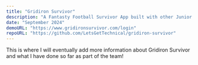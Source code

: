 ```yaml
---
title: "Gridiron Survivor"
description: "A Fantasty Football Survivor App built with other Junior Developers. Led by Shashi Lo, Senior Software Engineer at Microsoft"
date: "September 2024"
demoURL: "https://www.gridironsurvivor.com/login"
repoURL: "https://github.com/LetsGetTechnical/gridiron-survivor"
---
```


This is where I will eventually add more information about Gridiron Survivor and what I have done so far as part of the team!

